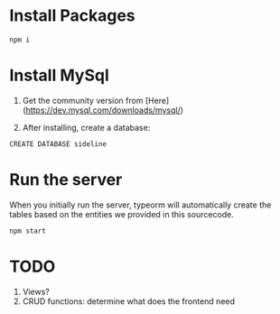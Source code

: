 # Install Packages

`npm i`

# Install MySql

1. Get the community version from [Here] (https://dev.mysql.com/downloads/mysql/)

2. After installing, create a database:

`CREATE DATABASE sideline`

# Run the server

When you initially run the server, typeorm will automatically create the tables based on the entities we provided in this sourcecode. 

`npm start`




# TODO
1. Views?
2. CRUD functions: determine what does the frontend need
